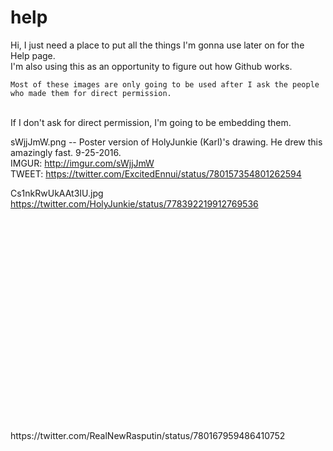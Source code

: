 # help

  Hi, I just need a place to put all the things I'm gonna use later on for the Help page. <br />
  I'm also using this as an opportunity to figure out how Github works.
  
    Most of these images are only going to be used after I ask the people who made them for direct permission.
<br />
  If I don't ask for direct permission, I'm going to be embedding them.
  
  sWjjJmW.png -- Poster version of HolyJunkie (Karl)'s drawing.  He drew this amazingly fast.  9-25-2016. <br />
  IMGUR: http://imgur.com/sWjjJmW   <br />
TWEET: https://twitter.com/ExcitedEnnui/status/780157354801262594

<p />

Cs1nkRwUkAAt3IU.jpg
https://twitter.com/HolyJunkie/status/778392219912769536



<p />
<br /><br /><br /><br /><br /><br /><br /><br /><br /><br /><br /><br /><br /><br /><br /><br /><br /><br /><br /><br />
https://twitter.com/RealNewRasputin/status/780167959486410752

